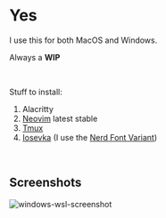 # Yes

I use this for both MacOS and Windows. 

Always a **WIP**

</br>

Stuff to install:
1. Alacritty
2. [Neovim](https://neovim.io/) latest stable
3. [Tmux](https://github.com/tmux/tmux)
4. [Iosevka](https://typeof.net/Iosevka/) (I use the [Nerd Font Variant](https://github.com/ryanoasis/nerd-fonts/tree/master/patched-fonts/Iosevka))

</br>

## Screenshots

![windows-wsl-screenshot](https://user-images.githubusercontent.com/30682722/224527267-ea866aa3-56c6-4edf-9f6c-26be481dc92b.png "Windows WSL screenshot")
